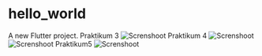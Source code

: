 # hello_world

A new Flutter project.
Praktikum 3
![Screnshoot](path/to/images/01.jpg)
Praktikum 4
![Screnshoot](path/to/images/02.jpg)
![Screnshoot](path/to/images/03.jpg)
Praktikum5
![Screnshoot](path/to/images/04.jpg)